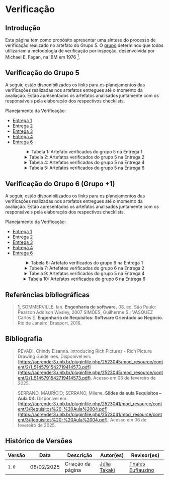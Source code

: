 # Verificação

## Introdução

Esta página tem como propósito apresentar uma síntese do processo de verificação realizado no artefato do Grupo 5. O [grupo](https://github.com/Requisitos-de-Software/2024.2-TesouroDireto) determinou que todos utilizariam a metodologia de verificação por inspeção, desenvolvida por Michael E. Fagan, na IBM em 1976 <a id="anchor_1" href="#REF1"><sup>1</sup></a>.

## Verificação do Grupo 5

A seguir, estão disponibilizados os links para os planejamentos das verificações realizadas nos artefatos entregues até o momento da avaliação. Estão apresentados os artefatos analisados juntamente com os responsáveis pela elaboração dos respectivos checklists.

Planejamento da Verificação:

- [Entrega 1](../verificacao/grupo5/entrega1/planej2-e1)
- [Entrega 2](../verificacao/grupo5/entrega2/planej2-e2)
- [Entrega 3](../verificacao/grupo5/entrega3/planej2-e3)
- [Entrega 4](../verificacao/grupo5/entrega4/planej2-e4)
- [Entrega 6](../verificacao/grupo5/entrega6/planej2-e6)

<center>

<!-- | Artefato | Entrega | Autor |
| :--------: | :-------: | :-----: |
|[Heatmap](../verificacao/grupo5/entrega1/r-heatmap)         | Entrega 1       | [Victor Rodrigues](https://github.com/ViictorHugoo) e [Thales Euflauzino](https://github.com/thaleseuflauzino)   |
|[Lista de Apps Avaliados](../verificacao/grupo5/entrega1/r-lista-app-avaliados)         | Entrega 1       | [grupo](https://requisitos-de-software.github.io/2024.2-TesouroDireto/)   |
|[App Escolhido](../verificacao/grupo5/entrega1/r-app-escolhido)         | Entrega 1       | [grupo](https://requisitos-de-software.github.io/2024.2-TesouroDireto/)   |
|[Rich Picture](../verificacao/grupo5/entrega1/r-rich-picture)         | Entrega 1       | [Thales Euflauzino](https://github.com/thaleseuflauzino) e [Júlia Takaki](https://github.com/juliatakaki)   |
|[Cronograma](../verificacao/grupo5/entrega1/r-cronograma)         | Entrega 1       | [Maria Helena](https://github.com/MariaCHelena) e [Víctor Schmidt](https://github.com/moonshinerd)   | -->

<details>
    <summary> Tabela 1: Artefato verificados do grupo 5 na Entrega 1</summary>
    <table>
  <tr>
    <th>Artefato</th>
    <th>Autor</th>
  </tr>
  <tr>
    <td><a href="../verificacao/grupo5/entrega1/r-heatmap">Heatmap</a></td>
    <td><a href="https://github.com/ViictorHugoo">Victor Rodrigues</a> e <a href="https://github.com/thaleseuflauzino">Thales Euflauzino</a></td>
  </tr>
    <tr>
    <td><a href="../verificacao/grupo5/entrega1/r-lista-app-avaliados">Lista de Apps Avaliados</a></td>
    <td><a href="https://requisitos-de-software.github.io/2024.2-TesouroDireto/">Grupo</a></td>
  </tr>
    <tr>
    <td><a href="../verificacao/grupo5/entrega1/r-app-escolhido">App Escolhido</a></td>
    <td><a href="https://requisitos-de-software.github.io/2024.2-TesouroDireto/">Grupo</a></td>
  </tr>
    <tr>
    <td><a href="../verificacao/grupo5/entrega1/r-rich-picture">Rich Picture</a></td>
    <td><a href="https://github.com/juliatakaki">Júlia Takaki</a></td>
  </tr>
    <tr>
    <td><a href="../verificacao/grupo5/entrega1/r-cronograma">Cronograma</a></td>
    <td><a href="https://github.com/MariaCHelena">Maria Helena</a> e <a href="https://github.com/moonshinerd">Víctor Schmidt</a></td>
  </tr>
</table>
<font>Autor: <a href='https://github.com/juliatakaki'>Júlia Takaki</a></font>
</details>

<details>
    <summary> Tabela 2: Artefatos verificados do grupo 5 na Entrega 2</summary>
    
<table>
  <tr>
    <th>Artefato</th>
    <th>Autor</th>
  </tr>
  <tr>
    <td><a href="../verificacao/grupo5/entrega2/r-brainstorm">Brainstorm</a></td>
    <td><a href="https://github.com/moonshinerd">Víctor Schmidt</a></td>
  </tr>
  <tr>
    <td><a href="../verificacao/grupo5/entrega2/r-grupo-foco">Grupo de Foco</a></td>
    <td><a href="https://github.com/thaleseuflauzino">Thales Euflauzino</a></td>
  </tr>
  <tr>
    <td><a href="../verificacao/grupo5/entrega2/r-introspeccao">Introspecção</a></td>
    <td><a href="https://github.com/moonshinerd">Víctor Schmidt</a></td>
  </tr>
  <tr>
    <td><a href="../verificacao/grupo5/entrega2/r-personas">Personas</a></td>
    <td><a href="https://github.com/ViictorHugoo">Victor Rodrigues</a></td>
  </tr>
  <tr>
    <td><a href="../verificacao/grupo5/entrega2/r-glossario">Glossário</a></td>
    <td><a href="https://github.com/thaleseuflauzino">Thales Euflauzino</a></td>
  </tr>
  <tr>
    <td><a href="../verificacao/grupo5/entrega2/r-100$">Priorização 100$</a></td>
    <td><a href="https://github.com/ViictorHugoo">Victor Rodrigues</a></td>
  </tr>
  <tr>
    <td><a href="../verificacao/grupo5/entrega2/r-in-or-out">Priorização In Or Out</a></td>
    <td><a href="https://github.com/ViictorHugoo">Victor Rodrigues</a></td>
  </tr>
  <tr>
    <td><a href="../verificacao/grupo5/entrega2/r-three-level-scale">Priorização Three Level Scale</a></td>
    <td><a href="https://github.com/ViictorHugoo">Victor Rodrigues</a></td>
  </tr>
  <tr>
    <td><a href="../verificacao/grupo5/entrega2/r-perfil-de-usuario">Perfil de Usuário</a></td>
    <td><a href="https://github.com/ViictorHugoo">Victor Rodrigues</a></td>
  </tr>
  <tr>
    <td><a href="../verificacao/grupo5/entrega2/r-questionario">Questionário</a></td>
    <td><a href="https://github.com/juliatakaki">Júlia Takaki</a></td>
  </tr>
<font>Autor: <a href='https://github.com/juliatakaki'>Júlia Takaki</a></font>
</details>

<details>
    <summary> Tabela 3: Artefatos verificados do grupo 5 na Entrega 3</summary> 
<table>
  <tr>
    <th>Artefato</th>
    <th>Autor</th>
  </tr>
  <tr>
    <td><a href="../verificacao/grupo5/entrega3/r-lexicos">Léxicos</a></td>
    <td><a href="https://github.com/thaleseuflauzino">Thales Euflauzino</a></td>
  </tr>
  <tr>
    <td><a href="../verificacao/grupo5/entrega3/r-cenarios">Cenários</a></td>
    <td><a href="https://github.com/ViictorHugoo">Victor Rodrigues</a></td>
  </tr>
  <tr>
    <td><a href="../verificacao/grupo5/entrega3/r-casos-uso">Casos de Uso</a></td>
    <td><a href="https://github.com/moonshinerd">Víctor Schmidt</a></td>
  </tr>
    <tr>
    <td><a href="../verificacao/grupo5/entrega3/r-valid-caso-uso">Validação dos Casos de Uso</a></td>
    <td><a href="https://github.com/ViictorHugoo">Victor Rodrigues</a></td>
  </tr>
    <tr>
    <td><a href="../verificacao/grupo5/entrega3/r-especificacao">Especificação Suplementar</a></td>
    <td><a href="https://github.com/MariaCHelena">Maria Helena</a> e <a href="https://github.com/juliatakaki">Júlia Takaki</a></td>
  </tr>
</table>
<font>Autor: <a href='https://github.com/juliatakaki'>Júlia Takaki</a></font>
</details>

<details>
    <summary> Tabela 4: Artefatos verificados do grupo 5 na Entrega 4</summary>
    
<table>
  <tr>
    <th>Artefato</th>
    <th>Autor</th>
  </tr>
    <tr>
    <td><a href="../verificacao/grupo5/entrega4/r-backlog">Backlog</a></td>
    <td><a href="https://requisitos-de-software.github.io/2024.2-TesouroDireto/">Grupo</a></td>
  </tr>
    <td><a href="../verificacao/grupo5/entrega4/r-nfr">NFR Framework</a></td>
    <td><a href="https://requisitos-de-software.github.io/2024.2-TesouroDireto/">Grupo</a></td>
  </tr>
      <td><a href="../verificacao/grupo5/entrega4/r-us">Histórias do Usuário</a></td>
    <td><a href="https://requisitos-de-software.github.io/2024.2-TesouroDireto/">Grupo</a></td>
  </tr>
</table>
<font>Autor: <a href='https://github.com/juliatakaki'>Júlia Takaki</a></font>
</details>

<details>
    <summary> Tabela 5: Artefatos verificados do grupo 5 na Entrega 6</summary>
    
<table>
  <tr>
    <th>Artefato</th>
    <th>Autor</th>
  </tr>
    <tr>
    <td><a href="../verificacao/grupo5/entrega4/r-matriz">Matriz de Rastreabilidade</a></td>
    <td><a href="https://requisitos-de-software.github.io/2024.2-TesouroDireto/">Grupo</a></td>
  </tr>
    <td><a href="../verificacao/grupo5/entrega4/r-foward">Foward-From</a></td>
    <td><a href="https://requisitos-de-software.github.io/2024.2-TesouroDireto/">Grupo</a></td>
  </tr>
      <td><a href="../verificacao/grupo5/entrega4/r-backward">Backward-From</a></td>
    <td><a href="https://requisitos-de-software.github.io/2024.2-TesouroDireto/">Grupo</a></td>
  </tr>
</table>
<font>Autor: <a href='https://github.com/juliatakaki'>Júlia Takaki</a></font>
</details>

</center>

## Verificação do Grupo 6 (Grupo +1)

A seguir, estão disponibilizados os links para os planejamentos das verificações realizadas nos artefatos entregues até o momento da avaliação. Estão apresentados os artefatos analisados juntamente com os responsáveis pela elaboração dos respectivos checklists.

Planejamento da Verificação:

- [Entrega 1](../verificacao/grupo6/entrega1/planej2-e1)
- [Entrega 2](../verificacao/grupo6/entrega2/planej2-e2)
- [Entrega 3](../verificacao/grupo6/entrega3/planej2-e3)
- [Entrega 4](../verificacao/grupo6/entrega4/planej2-e4)
- [Entrega 6](../verificacao/grupo6/entrega6/planej2-e6)

<center>

<details>
    <summary> Tabela 6: Artefato verificados do grupo 6 na Entrega 1</summary>
    <table>
  <tr>
    <th>Artefato</th>
    <th>Autor</th>
  </tr>
  <tr>
    <td><a href="../verificacao/grupo5/entrega1/r-heatmap">Heatmap</a></td>
    <td><a href="https://github.com/an4catarina">Ana Catarina</a></td>
  </tr>
    <tr>
    <td><a href="../verificacao/grupo5/entrega1/r-lista-app-avaliados">Lista de Apps Avaliados</a></td>
    <td><a href="https://github.com/Requisitos-de-Software/2024.2-MeuINSS">Grupo</a></td>
  </tr>
    <tr>
    <td><a href="../verificacao/grupo5/entrega1/r-app-escolhido">App Escolhido</a></td>
    <td><a href="https://github.com/CristianoMoraiss">Cristiano Morais</a></td>
  </tr>
    <tr>
    <td><a href="../verificacao/grupo5/entrega1/r-rich-picture">Rich Picture</a></td>
    <td><a href="https://github.com/CristianoMoraiss">Cristiano Morais</a></td>
  </tr>
    <tr>
    <td><a href="../verificacao/grupo5/entrega1/r-cronograma">Cronograma</a></td>
    <td><a href="https://github.com/Requisitos-de-Software/2024.2-MeuINSS">Grupo</a></td>
  </tr>
</table>
<font>Autor: <a href='https://github.com/juliatakaki'>Júlia Takaki</a></font>
</details>

<details>
    <summary> Tabela 7: Artefatos verificados do grupo 6 na Entrega 2</summary>
    
<table>
  <tr>
    <th>Artefato</th>
    <th>Autor</th>
  </tr>
  <tr>
    <td><a href="../verificacao/grupo6/entrega2/r-introspeccao">Introspecção</a></td>
    <td><a href="(https://github.com/mauricio-araujoo">Maurício Ferreira</a></td>
  </tr>
  <tr>
    <td><a href="../verificacao/grupo6/entrega2/personas2">Personas</a></td>
    <td><a href="https://github.com/julia-fortunato">Julia Fortunato</a></td>
  </tr>
  <tr>
    <td><a href="../verificacao/grupo6/entrega2/glossario">Glossário</a></td>
    <td><a href="https://github.com/an4catarina">Ana Catarina</a></td>
  </tr>
  <tr>
    <td><a href="../verificacao/grupo6/entrega2/100$">Priorização 100$</a></td>
    <td><a href="(https://github.com/nickgehjk">Nicolas Bonfim</a></td>
  </tr>
  <tr>
    <td><a href="../verificacao/grupo6/entrega2/three-level-scale">Priorização Three Level Scale</a></td>
    <td><a href="https://github.com/mauricio-araujoo">Maurício Ferreira</a></td>
  </tr>
  <tr>
    <td><a href="../verificacao/grupo6/entrega2/perfil-de-usuario">Perfil de Usuário</a></td>
    <td><a href="https://github.com/CristianoMoraiss">Cristiano Morais</a></td>
  </tr>
  <tr>
    <td><a href="../verificacao/grupo6/entrega2/questionario">Questionário</a></td>
    <td><a href="https://github.com/CristianoMoraiss">Cristiano Morais</a></td>
  </tr>
<font>Autor: <a href='https://github.com/juliatakaki'>Júlia Takaki</a></font>
</details>

<details>
    <summary> Tabela 8: Artefatos verificados do grupo 6 na Entrega 3</summary> 
<table>
  <tr>
    <th>Artefato</th>
    <th>Autor</th>
  </tr>
  <tr>
    <td><a href="../verificacao/grupo6/entrega3/r-lexicos">Léxicos</a></td>
    <td><a href="https://github.com/Requisitos-de-Software/2024.2-MeuINSS">Grupo</a></td>
  </tr>
  <tr>
    <td><a href="../verificacao/grupo6/entrega3/r-cenarios">Cenários</a></td>
    <td><a href="https://github.com/Requisitos-de-Software/2024.2-MeuINSS">Grupo</a></td>
  </tr>
  <tr>
    <td><a href="../verificacao/grupo6/entrega3/r-casos-uso">Casos de Uso</a></td>
    <td><a href="https://github.com/Requisitos-de-Software/2024.2-MeuINSS">Grupo</a></td>
  </tr>
    <tr>
    <td><a href="../verificacao/grupo6/entrega3/r-valid-caso-uso">Validação dos Casos de Uso</a></td>
    <td><a href="https://github.com/julia-fortunato">Julia Fortunato</a></td>
  </tr>
    <tr>
    <td><a href="../verificacao/grupo6/entrega3/r-especificacao">Especificação Suplementar</a></td>
    <td><a href="https://github.com/CristianoMoraiss">Cristiano Morais</a>, <a href="https://github.com/mauricio-araujoo">Maurício Ferreira</a> e <a href="https://github.com/julia-fortunato">Julia Fortunato</a></td>
  </tr>
</table>
<font>Autor: <a href='https://github.com/juliatakaki'>Júlia Takaki</a></font>
</details>

<details>
    <summary> Tabela 9: Artefatos verificados do grupo 5 na Entrega 4</summary>
    
<table>
  <tr>
    <th>Artefato</th>
    <th>Autor</th>
  </tr>
    <tr>
    <td><a href="../verificacao/grupo6/entrega4/r-backlog">Backlog</a></td>
    <td><a href="https://github.com/mauricio-araujoo">Maurício Ferreira</a>, <a href="https://github.com/an4catarina">Ana Catarina</a> e <a href="https://github.com/julia-fortunato">Julia Fortunato</a></td>
  </tr>
    <td><a href="../verificacao/grupo6/entrega4/r-nfr">NFR Framework</a></td>
    <td><a href="https://github.com/an4catarina">Ana Catarina</a></td>
  </tr>
      <td><a href="../verificacao/grupo6/entrega4/r-us">Histórias do Usuário</a></td>
    <td><a href="https://github.com/Requisitos-de-Software/2024.2-MeuINSS">Grupo</a></td>
  </tr>
</table>
<font>Autor: <a href='https://github.com/juliatakaki'>Júlia Takaki</a></font>
</details>

<details>
    <summary> Tabela 10: Artefatos verificados do grupo 6 na Entrega 6</summary>
    
<table>
  <tr>
    <th>Artefato</th>
    <th>Autor</th>
  </tr>
    <tr>
    <td><a href="../verificacao/grupo6/entrega4/r-matriz">Matriz de Rastreabilidade</a></td>
    <td><a href="https://github.com/Requisitos-de-Software/2024.2-MeuINSS">Grupo</a></td>
  </tr>
    <td><a href="../verificacao/grupo6/entrega4/r-foward">Foward-From</a></td>
    <td><a href="https://github.com/CristianoMoraiss">Cristiano Morais</a>, <a href="https://github.com/mauricio-araujoo">Maurício Ferreira</a> e <a href="https://github.com/julia-fortunato">Julia Fortunato</a></td>
  </tr>
      <td><a href="../verificacao/grupo6/entrega4/r-backward">Backward-From</a></td>
    <td><a href="https://github.com/an4catarina">Ana Catarina</a> e <a href="(https://github.com/nickgehjk">Nicolas Bonfim</a></td>
  </tr>
</table>
<font>Autor: <a href='https://github.com/juliatakaki'>Júlia Takaki</a></font>
</details>

</center>

## Referências bibliográficas
> <a id="REF1" href="#anchor_1">1.</a> SOMMERVILLE, Ian. **Engenharia de software.** 08. ed. São Paulo: Pearson Addison Wesley, 2007
> SIMÕES, Guilherme S.; VASQUEZ Carlos E. **Engenharia de Requisitos: Software Orientado ao Negócio.** Rio de Janeiro: Brasport, 2016.

## Bibliografia

> REVADI, Chindy Elsanna. Introducing Rich Pictures - Rich Picture Drawing Guidelines. Disponível em: [https://aprender3.unb.br/pluginfile.php/2523045/mod_resource/content/2/1_5145791542719414573.pdf](https://aprender3.unb.br/pluginfile.php/2523045/mod_resource/content/2/1_5145791542719414573.pdf). Acesso em 06 de fevereiro de 2025.

> SERRANO, MAURÍCIO; SERRANO, Milene. **Slides da aula Requisitos – Aula 04**. Disponível em: [https://aprender3.unb.br/pluginfile.php/2523041/mod_resource/content/3/Requisitos%20-%20Aula%2004.pdf](https://aprender3.unb.br/pluginfile.php/2523041/mod_resource/content/3/Requisitos%20-%20Aula%2004.pdf). Acesso em 06 de fevereiro de 2025.

## Histórico de Versões

| Versão | Data       | Descrição                      | Autor(es)                                                                                         | Revisor(es)                                    |
| ------ | ---------- | ------------------------------ | ------------------------------------------------------------------------------------------------- | ---------------------------------------------- |
| `1.0`    | 06/02/2025 | Criação da página     | [Júlia Takaki](https://github.com/juliatakaki) | [Thales Euflauzino](https://github.com/thaleseuflauzino) |
